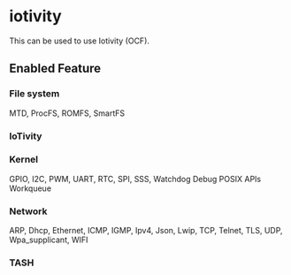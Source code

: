 # iotivity
 This can be used to use Iotivity (OCF).

## Enabled Feature
### File system
  MTD, ProcFS, ROMFS, SmartFS

### IoTivity

### Kernel
  GPIO, I2C, PWM, UART, RTC, SPI, SSS, Watchdog
  Debug
  POSIX APIs
  Workqueue

### Network
  ARP, Dhcp, Ethernet, ICMP, IGMP, Ipv4, Json, Lwip, TCP, Telnet, TLS, UDP, Wpa_supplicant, WIFI

### TASH
